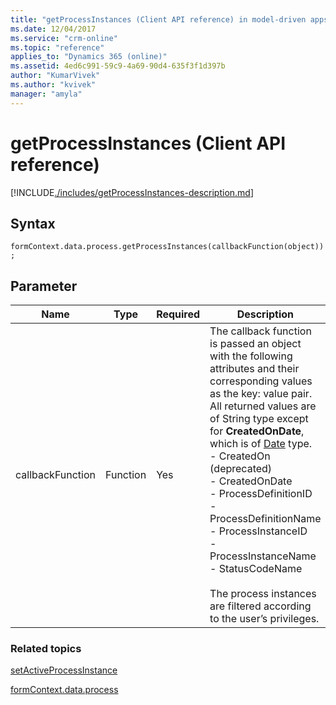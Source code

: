 ```yaml
---
title: "getProcessInstances (Client API reference) in model-driven apps| MicrosoftDocs"
ms.date: 12/04/2017
ms.service: "crm-online"
ms.topic: "reference"
applies_to: "Dynamics 365 (online)"
ms.assetid: 4ed6c991-59c9-4a69-90d4-635f3f1d397b
author: "KumarVivek"
ms.author: "kvivek"
manager: "amyla"
---
```

# getProcessInstances (Client API reference)



[!INCLUDE[./includes/getProcessInstances-description.md](./includes/getProcessInstances-description.md)]

## Syntax

`formContext.data.process.getProcessInstances(callbackFunction(object));`

## Parameter

|Name|Type|Required|Description|
|--|--|--|--|
|callbackFunction|Function|Yes|The callback function is passed an object with the following attributes and their corresponding values as the key: value pair. All returned values are of String type except for **CreatedOnDate**, which is of [Date](https://developer.mozilla.org/docs/Web/JavaScript/Reference/Global_Objects/Date) type. <br/>- CreatedOn (deprecated)<br/>- CreatedOnDate<br/>- ProcessDefinitionID<br/>- ProcessDefinitionName<br/>- ProcessInstanceID<br/>- ProcessInstanceName<br/>- StatusCodeName<br/><br/>The process instances are filtered according to the user’s privileges.|

### Related topics

[setActiveProcessInstance](setActiveProcessInstance.md)

[formContext.data.process](../formContext-data-process.md)
 


